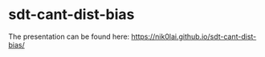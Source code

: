 # sdt-cant-dist-bias

The presentation can be found here: https://nik0lai.github.io/sdt-cant-dist-bias/
